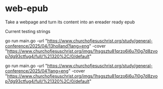 # web-epub
Take a webpage and turn its content into an ereader ready epub

Current testing strings


go run main.go -url "https://www.churchofjesuschrist.org/study/general-conference/2025/04/13holland?lang=eng" -cover "https://www.churchofjesuschrist.org/imgs/1hsgsztu81qrzo6i6u7l0g7d8zvop7dg93ctfug4/full/%21320%2C/0/default"

go run main.go -url "https://www.churchofjesuschrist.org/study/general-conference/2025/04?lang=eng" -cover "https://www.churchofjesuschrist.org/imgs/1hsgsztu81qrzo6i6u7l0g7d8zvop7dg93ctfug4/full/%21320%2C/0/default"